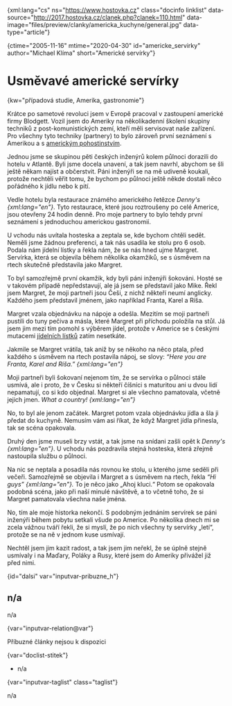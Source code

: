 
{xml:lang="cs" ns="https://www.hostovka.cz" class="docinfo linklist" data-source="http://2017.hostovka.cz/clanek.php?clanek=110.html" data-image="files/preview/clanky/americka_kuchyne/general.jpg" data-type="article"}

{ctime="2005-11-16" mtime="2020-04-30" id="americke_servirky" author="Michael Klíma" short="Americké servírky"}

# Usměvavé americké servírky

<!-- generated attribute kw by user_updatekw.sh on 2020-07-05, do not edit -->

{kw="případová studie, Amerika, gastronomie"}

Krátce po sametové revoluci jsem v Evropě pracoval v zastoupení americké firmy Blodgett. Vozil jsem do Ameriky na několikadenní školení skupiny techniků z post-komunistických zemí, kteří měli servisovat naše zařízení. Pro všechny tyto techniky (partnery) to bylo zároveň první seznámení s Amerikou a s [americkým pohostinstvím][1].

Jednou jsme se skupinou pěti českých inženýrů kolem půlnoci dorazili do hotelu v Atlantě. Byli jsme docela unavení, a tak jsem navrhl, abychom se šli ještě někam najíst a občerstvit. Páni inženýři se na mě udiveně koukali, protože nechtěli věřit tomu, že bychom po půlnoci ještě někde dostali něco pořádného k jídlu nebo k pití.

Vedle hotelu byla restaurace známého amerického řetězce _Denny's {xml:lang="en"}_. Tyto restaurace, které jsou roztroušeny po celé Americe, jsou otevřeny 24 hodin denně. Pro moje partnery to bylo tehdy první seznámení s jednoduchou americkou gastronomií.

U vchodu nás uvítala hosteska a zeptala se, kde bychom chtěli sedět. Neměli jsme žádnou preferenci, a tak nás usadila ke stolu pro 6 osob. Podala nám jídelní lístky a řekla nám, že se nás hned ujme Margret. Servírka, která se objevila během několika okamžiků, se s úsměvem na rtech skutečně představila jako Margret.

To byl samozřejmě první okamžik, kdy byli páni inženýři šokováni. Hosté se v takovém případě nepředstavují, ale já jsem se představil jako Mike. Řekl jsem Margret, že moji partneři jsou Češi, z nichž někteří neumí anglicky. Každého jsem představil jménem, jako například Franta, Karel a Ríša.

Margret vzala objednávku na nápoje a odešla. Mezitím se moji partneři pustili do tuny pečiva a másla, které Margret při příchodu položila na stůl. Já jsem jim mezi tím pomohl s výběrem jídel, protože v Americe se s českými mutacemi [jídelních lístků][2] zatím nesetkáte.

Jakmile se Margret vrátila, tak aniž by se někoho na něco ptala, před každého s úsměvem na rtech postavila nápoj, se slovy: _“Here you are Franta, Karel and Ríša.” {xml:lang="en"}_

Moji partneři byli šokovaní nejenom tím, že se servírka o půlnoci stále usmívá, ale i proto, že v Česku si někteří číšníci s maturitou ani u dvou lidí nepamatují, co si kdo objednal. Margret si ale všechno pamatovala, včetně jejich jmen. _What a country! {xml:lang="en"}_

No, to byl ale jenom začátek. Margret potom vzala objednávku jídla a šla ji předat do kuchyně. Nemusím vám asi říkat, že když Margret jídla přinesla, tak se scéna opakovala.

Druhý den jsme museli brzy vstát, a tak jsme na snídani zašli opět k _Denny's {xml:lang="en"}_. U vchodu nás pozdravila stejná hosteska, která zřejmě nastoupila službu o půlnoci.

Na nic se neptala a posadila nás rovnou ke stolu, u kterého jsme seděli při večeři. Samozřejmě se objevila i Margret a s úsměvem na rtech, řekla _“Hi guys” {xml:lang="en"}._ To je něco jako „Ahoj kluci.“ Potom se opakovala podobná scéna, jako při naší minulé návštěvě, a to včetně toho, že si Margret pamatovala všechna naše jména.

No, tím ale moje historka nekončí. S podobným jednáním servírek se páni inženýři během pobytu setkali všude po Americe. Po několika dnech mi se zcela vážnou tváří řekli, že si myslí, že po nich všechny ty servírky „letí“, protože se na ně v jednom kuse usmívají.

Nechtěl jsem jim kazit radost, a tak jsem jim neřekl, že se úplně stejně usmívaly i na Maďary, Poláky a Rusy, které jsem do Ameriky přivážel již před nimi.

{id="dalsi" var="inputvar-pribuzne_h"}

## n/a

n/a

{var="inputvar-relation@var"}

Příbuzné články nejsou k dispozici

{var="doclist-stitek"}

  * n/a

{var="inputvar-taglist" class="taglist"}

n/a

 [1]: americka_kuchyne
 [2]: jidelni_listek

